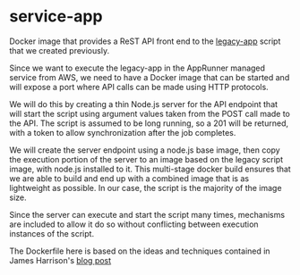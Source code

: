 # service-app
Docker image that provides a ReST API front end to the [legacy-app](../../blob/main/src/legacy-app/Readme.md)
script that we created previously.

Since we want to execute the legacy-app in the AppRunner managed service
from AWS, we need to have a Docker image that can be started and will
expose a port where API calls can be made using HTTP protocols.

We will do this by creating a thin Node.js server for the API endpoint
that will start the script using argument values taken from the POST call
made to the API.  The script is assumed to be long running, so a 201 will
be returned, with a token to allow synchronization after the job
completes.

We will create the server endpoint using a node.js base image, then
copy the execution portion of the server to an image based on the legacy
script image, with node.js installed to it.  This multi-stage docker build
ensures that we are able to build and end up with a combined image that is
as lightweight as possible.  In our case, the script is the majority of
the image size.

Since the server can execute and start the script many times, mechanisms
are included to allow it do so without conflicting between execution
instances of the script.

The Dockerfile here is based on the ideas and techniques contained in 
James Harrison's [blog post](https://www.fl0.com/blog/the-perfect-multi-stage-dockerfile-for-node-js-apps)

